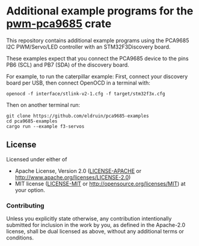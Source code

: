 # Additional example programs for the [pwm-pca9685] crate

[pwm-pca9685]: https://crates.io/crates/pwm-pca9685

This repository contains additional example programs using the PCA9685 I2C
PWM/Servo/LED controller with an STM32F3Discovery board.

These examples expect that you connect the PCA9685 device to the pins PB6 (SCL)
and PB7 (SDA) of the discovery board.

For example, to run the caterpillar example:
First, connect your discovery board per USB, then connect OpenOCD in a terminal with:
```
openocd -f interface/stlink-v2-1.cfg -f target/stm32f3x.cfg
```

Then on another terminal run:
```
git clone https://github.com/eldruin/pca9685-examples
cd pca9685-examples
cargo run --example f3-servos
```

## License

Licensed under either of

 * Apache License, Version 2.0 ([LICENSE-APACHE](LICENSE-APACHE) or
   http://www.apache.org/licenses/LICENSE-2.0)
 * MIT license ([LICENSE-MIT](LICENSE-MIT) or
   http://opensource.org/licenses/MIT) at your option.

### Contributing

Unless you explicitly state otherwise, any contribution intentionally submitted
for inclusion in the work by you, as defined in the Apache-2.0 license, shall
be dual licensed as above, without any additional terms or conditions.

